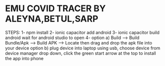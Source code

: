 # EMU COVID TRACER BY ALEYNA,BETUL,SARP

STEPS:
1- npm install
2- ionic capacitor add android
3- ionic capacitor build android
wait for android studio to open
4- 
    option a) Build --> Build Bundle/Apk --> Build APK --> Locate then drag and drop the apk file into your device 
    option b) plug device into laptop using usb, choose device from device manager drop down, click the green start arrow at the top to install the app into phone

